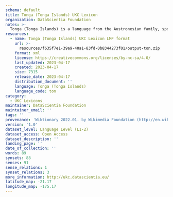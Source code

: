 ```yaml
---
schema: default
title: Tonga (Tonga Islands) UKC Lexicon
organization: DataScientia Foundation
notes: >-
  Tonga (Tonga Islands) is a language from the Austronesian family, spoken in Oceania. The UKC Lexicon of Tonga (Tonga Islands) is represented as a lexico-semantic network. It consists of words, word senses, synsets, as well as sense-level and synset-level relationships.
resources:
  - name: Tonga (Tonga Islands) UKC Lexicon LMF format
    url: >-
      resources/f635f7e1-39a9-40a1-83fd-0b8344273f01/output-ton.zip
    format: xml
    license: https://creativecommons.org/licenses/by-nc-sa/4.0/
    last_updated: 2023-04-17
    created: 2023-04-17
    size: 7315
    release_date: 2023-04-17
    distribution_document: ''
    language: Tonga (Tonga Islands)
    language_code: ton
category:
  - UKC Lexicons
maintainer: DataScientia Foundation
maintainer_email: ''
tags: ''
provenance: 'Wiktionary 2022.01. by Wikimedia Foundation (http://en.wiktionary.org); CogNet 2.1 by Khuyagbaatar Batsuren, National University of Mongolia (http://cognet.ukc.disi.unitn.it); Princeton WordNet 2.1 by Princeton University (https://wordnet.princeton.edu)'
version: '1.0'
dataset_level: Language Level (L1-2)
dataset_access: Open Access
dataset_description: ''
landing_page: ''
date_of_collection: ''
words: 89
synsets: 88
senses: 91
sense_relations: 1
synset_relations: 3
more_information: http://ukc.datascientia.eu/
latitude_map: -21.17
longitude_map: -175.17
---
```

